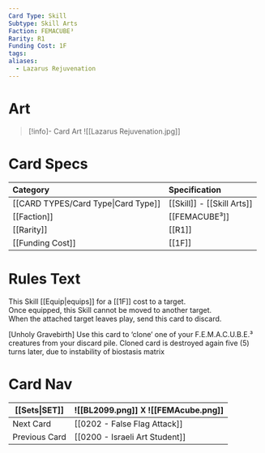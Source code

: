 ```yaml
---
Card Type: Skill
Subtype: Skill Arts
Faction: FEMACUBE³
Rarity: R1
Funding Cost: 1F
tags: 
aliases:
  - Lazarus Rejuvenation
---
```

# Art

> [!info]- Card Art
> ![[Lazarus Rejuvenation.jpg]]

# Card Specs

| Category | Specification| 
| :--- | :--- |
| [[CARD TYPES/Card Type\|Card Type]] | [[Skill]] - [[Skill Arts]] |  
| [[Faction]] | [[FEMACUBE³]] |  
| [[Rarity]] | [[R1]] |  
| [[Funding Cost]] | [[1F]] |  

# Rules Text  

This Skill [[Equip|equips]] for a [[1F]] cost to a target.  
Once equipped, this Skill cannot be moved to another target.  
When the attached target leaves play, send this card to discard.  

[Unholy Gravebirth]
Use this card to ‘clone’ one of your F.E.M.A.C.U.B.E.³ creatures from your discard pile. 
Cloned card is destroyed again five (5) turns later, due to instability of biostasis matrix

# Card Nav

| [[Sets\|SET]] |  ![[BL2099.png]] 𐌢 ![[FEMAcube.png]] |
| ------------- | ------------------------------ |
| Next Card     | [[0202 - False Flag Attack]] |
| Previous Card | [[0200 - Israeli Art Student]] |


